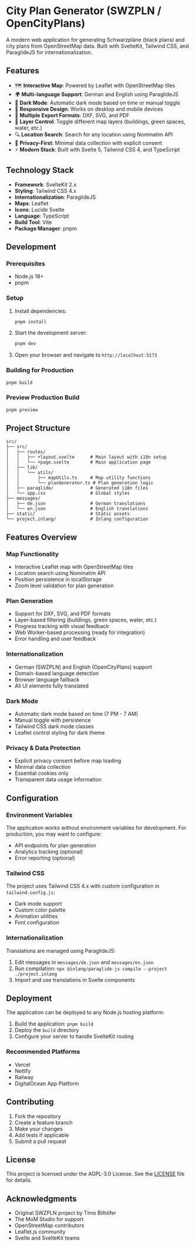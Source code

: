 # City Plan Generator (SWZPLN / OpenCityPlans)

A modern web application for generating Schwarzpläne (black plans) and city plans from OpenStreetMap data. Built with SvelteKit, Tailwind CSS, and ParaglideJS for internationalization.

## Features

- 🗺️ **Interactive Map**: Powered by Leaflet with OpenStreetMap tiles
- 🌍 **Multi-language Support**: German and English using ParaglideJS
- 🌙 **Dark Mode**: Automatic dark mode based on time or manual toggle
- 📱 **Responsive Design**: Works on desktop and mobile devices
- 🎨 **Multiple Export Formats**: DXF, SVG, and PDF
- 🔧 **Layer Control**: Toggle different map layers (buildings, green spaces, water, etc.)
- 🔍 **Location Search**: Search for any location using Nominatim API
- 🍪 **Privacy-First**: Minimal data collection with explicit consent
- ⚡ **Modern Stack**: Built with Svelte 5, Tailwind CSS 4, and TypeScript

## Technology Stack

- **Framework**: SvelteKit 2.x
- **Styling**: Tailwind CSS 4.x
- **Internationalization**: ParaglideJS
- **Maps**: Leaflet
- **Icons**: Lucide Svelte
- **Language**: TypeScript
- **Build Tool**: Vite
- **Package Manager**: pnpm

## Development

### Prerequisites

- Node.js 18+
- pnpm

### Setup

1. Install dependencies:
   ```bash
   pnpm install
   ```

2. Start the development server:
   ```bash
   pnpm dev
   ```

3. Open your browser and navigate to `http://localhost:5173`

### Building for Production

```bash
pnpm build
```

### Preview Production Build

```bash
pnpm preview
```

## Project Structure

```
src/
├── src/
│   ├── routes/
│   │   ├── +layout.svelte      # Main layout with i18n setup
│   │   └── +page.svelte        # Main application page
│   ├── lib/
│   │   └── utils/
│   │       ├── mapUtils.ts     # Map utility functions
│   │       └── planGenerator.ts # Plan generation logic
│   ├── paraglide/              # Generated i18n files
│   └── app.css                 # Global styles
├── messages/
│   ├── de.json                 # German translations
│   └── en.json                 # English translations
├── static/                     # Static assets
└── project.inlang/             # Inlang configuration
```

## Features Overview

### Map Functionality
- Interactive Leaflet map with OpenStreetMap tiles
- Location search using Nominatim API
- Position persistence in localStorage
- Zoom level validation for plan generation

### Plan Generation
- Support for DXF, SVG, and PDF formats
- Layer-based filtering (buildings, green spaces, water, etc.)
- Progress tracking with visual feedback
- Web Worker-based processing (ready for integration)
- Error handling and user feedback

### Internationalization
- German (SWZPLN) and English (OpenCityPlans) support
- Domain-based language detection
- Browser language fallback
- All UI elements fully translated

### Dark Mode
- Automatic dark mode based on time (7 PM - 7 AM)
- Manual toggle with persistence
- Tailwind CSS dark mode classes
- Leaflet control styling for dark theme

### Privacy & Data Protection
- Explicit privacy consent before map loading
- Minimal data collection
- Essential cookies only
- Transparent data usage information

## Configuration

### Environment Variables

The application works without environment variables for development. For production, you may want to configure:

- API endpoints for plan generation
- Analytics tracking (optional)
- Error reporting (optional)

### Tailwind CSS

The project uses Tailwind CSS 4.x with custom configuration in `tailwind.config.js`:

- Dark mode support
- Custom color palette
- Animation utilities
- Font configuration

### Internationalization

Translations are managed using ParaglideJS:

1. Edit messages in `messages/de.json` and `messages/en.json`
2. Run compilation: `npx @inlang/paraglide-js compile --project ./project.inlang`
3. Import and use translations in Svelte components

## Deployment

The application can be deployed to any Node.js hosting platform:

1. Build the application: `pnpm build`
2. Deploy the `build` directory
3. Configure your server to handle SvelteKit routing

### Recommended Platforms

- Vercel
- Netlify
- Railway
- DigitalOcean App Platform

## Contributing

1. Fork the repository
2. Create a feature branch
3. Make your changes
4. Add tests if applicable
5. Submit a pull request

## License

This project is licensed under the AGPL-3.0 License. See the [LICENSE](../LICENSE) file for details.

## Acknowledgments

- Original SWZPLN project by Timo Bilhöfer
- The MoM Studio for support
- OpenStreetMap contributors
- Leaflet.js community
- Svelte and SvelteKit teams
